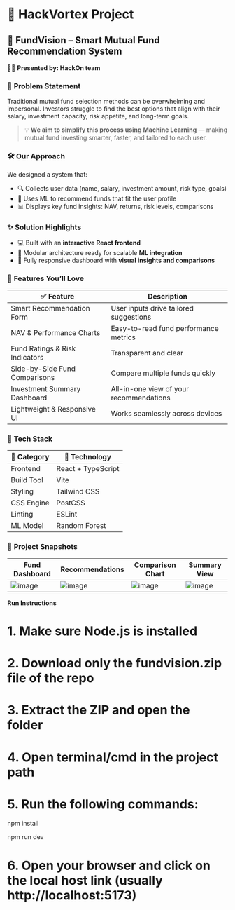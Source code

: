 # 🚀 HackVortex Project

## 🎯 **FundVision – Smart Mutual Fund Recommendation System**

👨‍💻 **Presented by: HackOn team** 


### 🧩 **Problem Statement**

Traditional mutual fund selection methods can be overwhelming and impersonal. Investors struggle to find the best options that align with their salary, investment capacity, risk appetite, and long-term goals.

> 💡 **We aim to simplify this process using Machine Learning** — making mutual fund investing smarter, faster, and tailored to each user.


### 🛠️ **Our Approach**

We designed a system that:

* 🔍 Collects user data (name, salary, investment amount, risk type, goals)
* 🤖 Uses ML to recommend funds that fit the user profile
* 📊 Displays key fund insights: NAV, returns, risk levels, comparisons


### ✨ **Solution Highlights**

* 💻 Built with an **interactive React frontend**
* 🧱 Modular architecture ready for scalable **ML integration**
* 📱 Fully responsive dashboard with **visual insights and comparisons**


### 🚀 **Features You’ll Love**

| ✅ Feature                     | Description                             |
| ------------------------------ | --------------------------------------- |
| Smart Recommendation Form      | User inputs drive tailored suggestions  |
| NAV & Performance Charts       | Easy-to-read fund performance metrics   |
| Fund Ratings & Risk Indicators | Transparent and clear                   |
| Side-by-Side Fund Comparisons  | Compare multiple funds quickly          |
| Investment Summary Dashboard   | All-in-one view of your recommendations |
| Lightweight & Responsive UI    | Works seamlessly across devices         |


### 🧰 **Tech Stack**

| 📂 Category | 🔧 Technology      |
| ----------- | ------------------ |
| Frontend    | React + TypeScript |
| Build Tool  | Vite               |
| Styling     | Tailwind CSS       |
| CSS Engine  | PostCSS            |
| Linting     | ESLint             |
| ML Model    | Random Forest      |


### 📸 **Project Snapshots**

| Fund Dashboard                                                                            | Recommendations                                                                           | Comparison Chart                                                                          | Summary View                                                                              |
| ----------------------------------------------------------------------------------------- | ----------------------------------------------------------------------------------------- | ----------------------------------------------------------------------------------------- | ----------------------------------------------------------------------------------------- |
| ![image](https://github.com/user-attachments/assets/9b23b546-9117-43b0-8991-13ff2c60ceda) | ![image](https://github.com/user-attachments/assets/8408913f-35f3-41fb-a516-329056137193) | ![image](https://github.com/user-attachments/assets/7b71dca9-84db-4d07-a879-5feac6c0da7c) | ![image](https://github.com/user-attachments/assets/9e6ed18b-b0ea-4044-8bc4-a9c4a420e40b) |


 **Run Instructions**

# 1. Make sure Node.js is installed
# 2. Download only the fundvision.zip file of the repo
# 3. Extract the ZIP and open the folder
# 4. Open terminal/cmd in the project path
# 5. Run the following commands:
npm install

npm run dev
# 6. Open your browser and click on the local host link (usually http://localhost:5173)

